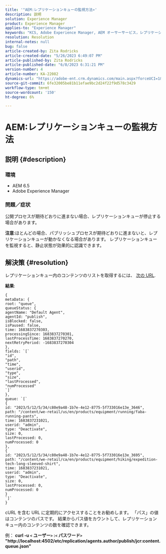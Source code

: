 ```yaml
---
title: '"AEM:レプリケーションキューの監視方法»'
description: 説明
solution: Experience Manager
product: Experience Manager
applies-to: "Experience Manager"
keywords: "KCS, Adobe Experience Manager, AEM オーサーサービス，レプリケーション"
resolution: Resolution
internal-notes: null
bug: false
article-created-by: Zita Rodricks
article-created-date: "5/26/2023 6:49:07 PM"
article-published-by: Zita Rodricks
article-published-date: "6/8/2023 6:31:21 PM"
version-number: 4
article-number: KA-22082
dynamics-url: "https://adobe-ent.crm.dynamics.com/main.aspx?forceUCI=1&pagetype=entityrecord&etn=knowledgearticle&id=4a6f6bf9-f5fb-ed11-8849-6045bd0063aa"
source-git-commit: 6fe32005be81b11efae9bc2d24f22f9d578c3429
workflow-type: tm+mt
source-wordcount: '150'
ht-degree: 6%

---
```


# AEM:レプリケーションキューの監視方法

## 説明 {#description}


### <b>環境</b>

- AEM 6.5
- Adobe Experience Manager


### <b>問題／症状</b>

公開プロセスが期待どおりに進まない場合、レプリケーションキューが停止する場合があります。

<b>注意</b>:ほとんどの場合、パブリッシュプロセスが期待どおりに進まないと、レプリケーションキューが動かなくなる場合があります。 レプリケーションキューを監視すると、静止状態が効果的に認識できます。


## 解決策 {#resolution}


レプリケーションキュー内のコンテンツのリストを取得するには、 [次の URL](https://localhost:4502/etc/replication/agents.author/publish/jcr:content.queue.json).

<b>結果</b>:


```
{
metaData: {
root: "queue",
queueStatus: {
agentName: "Default Agent",
agentId: "publish",
isBlocked: false,
isPaused: false,
time: 1683837270303,
processingSince: 1683837270301,
lastProcessTime: 1683837270270,
nextRetryPeriod: -1683837270304
},
fields: `[` 
"id",
"path",
"time",
"userid",
"type",
"size",
"lastProcessed",
"numProcessed"
`]` 
},
queue: `[` 
{
id: "2023/5/12/5/34/c80e9a48-1b7e-4e12-8775-5f733016e13e_3646",
path: "/content/we-retail/us/en/products/equipment/running/faba-running-pants",
time: 1683837231021,
userid: "admin",
type: "Deactivate",
size: 0,
lastProcessed: 0,
numProcessed: 0
},
{
id: "2023/5/12/5/34/c80e9a48-1b7e-4e12-8775-5f733016e13e_3695",
path: "/content/we-retail/ca/en/products/equipment/hiking/expedition-tech-long-sleeved-shirt",
time: 1683837231021,
userid: "admin",
type: "Deactivate",
size: 0,
lastProcessed: 0,
numProcessed: 0
}
`]` 
}
```




cURL を含む URL に定期的にアクセスすることをお勧めします。 「パス」の値はコンテンツのパスです。 結果からパス値をカウントして、レプリケーションキュー内のコンテンツの数を確認できます。

例：
<b>curl -u `<` ユーザー`>` :`<` パスワード`>`  &quot;http://localhost:4502/etc/replication/agents.author/publish/jcr:content.queue.json&quot;</b>
